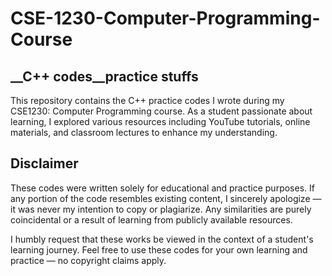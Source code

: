 # CSE-1230-Computer-Programming-Course
 __C++ codes__practice stuffs
---

This repository contains the C++ practice codes I wrote during my CSE1230: Computer Programming course. As a student passionate about learning, I explored various resources including YouTube tutorials, online materials, and classroom lectures to enhance my understanding.

Disclaimer
---
These codes were written solely for educational and practice purposes. If any portion of the code resembles existing content, I sincerely apologize — it was never my intention to copy or plagiarize. Any similarities are purely coincidental or a result of learning from publicly available resources.

I humbly request that these works be viewed in the context of a student's learning journey.
Feel free to use these codes for your own learning and practice — no copyright claims apply.
